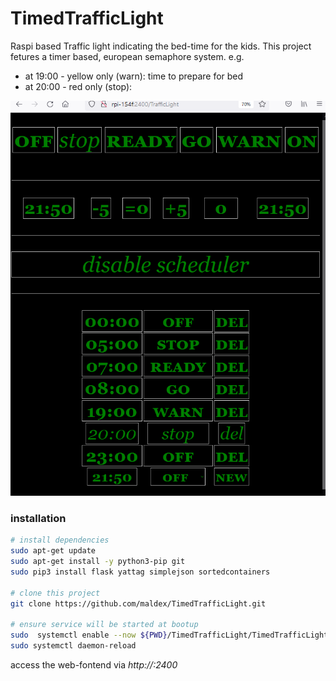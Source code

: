 # TimedTrafficLight
Raspi based Traffic light indicating the bed-time for the kids.
This project fetures a timer based, european semaphore system. e.g.

- at 19:00 - yellow only (warn): time to prepare for bed
- at 20:00 - red only (stop): 

![screenshot](doc/Screenshot1.png "screenshot")

### installation    
```bash
# install dependencies
sudo apt-get update
sudo apt-get install -y python3-pip git
sudo pip3 install flask yattag simplejson sortedcontainers

# clone this project
git clone https://github.com/maldex/TimedTrafficLight.git

# ensure service will be started at bootup
sudo  systemctl enable --now ${PWD}/TimedTrafficLight/TimedTrafficLight.service
sudo systemctl daemon-reload
```
access the web-fontend via _http://<ip>:2400_